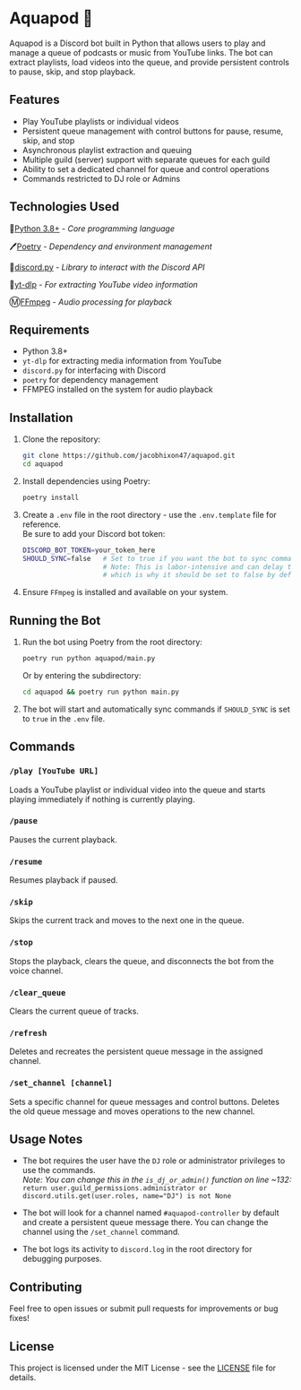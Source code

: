 # Aquapod 🪼

Aquapod is a Discord bot built in Python that allows users to play and manage a queue of podcasts or music from YouTube links. The bot can extract playlists, load videos into the queue, and provide persistent controls to pause, skip, and stop playback.

## Features

-   Play YouTube playlists or individual videos
-   Persistent queue management with control buttons for pause, resume, skip, and stop
-   Asynchronous playlist extraction and queuing
-   Multiple guild (server) support with separate queues for each guild
-   Ability to set a dedicated channel for queue and control operations
-   Commands restricted to DJ role or Admins

## Technologies Used

🐍[Python 3.8+](https://www.python.org/downloads/release/python-380/) - _Core programming language_

🖊️[Poetry](https://python-poetry.org/) - _Dependency and environment management_

👾[discord.py](https://github.com/Rapptz/discord.py) - _Library to interact with the Discord API_

📩[yt-dlp](https://github.com/yt-dlp/yt-dlp) - _For extracting YouTube video information_

Ⓜ️[FFmpeg](https://ffmpeg.org/documentation.html) - _Audio processing for playback_

## Requirements

-   Python 3.8+
-   `yt-dlp` for extracting media information from YouTube
-   `discord.py` for interfacing with Discord
-   `poetry` for dependency management
-   FFMPEG installed on the system for audio playback

## Installation

1. Clone the repository:

    ```bash
    git clone https://github.com/jacobhixon47/aquapod.git
    cd aquapod
    ```

2. Install dependencies using Poetry:

    ```bash
    poetry install
    ```

3. Create a `.env` file in the root directory - use the `.env.template` file for reference.  
   Be sure to add your Discord bot token:

    ```bash
    DISCORD_BOT_TOKEN=your_token_here
    SHOULD_SYNC=false   # Set to true if you want the bot to sync commands on start.
                        # Note: This is labor-intensive and can delay the bot startup,
                        # which is why it should be set to false by default.
    ```

4. Ensure `FFmpeg` is installed and available on your system.

## Running the Bot

1. Run the bot using Poetry from the root directory:

    ```bash
    poetry run python aquapod/main.py
    ```

    Or by entering the subdirectory:

    ```bash
    cd aquapod && poetry run python main.py
    ```

2. The bot will start and automatically sync commands if `SHOULD_SYNC` is set to `true` in the `.env` file.

## Commands

### `/play [YouTube URL]`

Loads a YouTube playlist or individual video into the queue and starts playing immediately if nothing is currently playing.

### `/pause`

Pauses the current playback.

### `/resume`

Resumes playback if paused.

### `/skip`

Skips the current track and moves to the next one in the queue.

### `/stop`

Stops the playback, clears the queue, and disconnects the bot from the voice channel.

### `/clear_queue`

Clears the current queue of tracks.

### `/refresh`

Deletes and recreates the persistent queue message in the assigned channel.

### `/set_channel [channel]`

Sets a specific channel for queue messages and control buttons. Deletes the old queue message and moves operations to the new channel.

## Usage Notes

-   The bot requires the user have the `DJ` role or administrator privileges to use the commands.  
    _Note: You can change this in the `is_dj_or_admin()` function on line ~132:_  
    `return user.guild_permissions.administrator or discord.utils.get(user.roles, name="DJ") is not None`

-   The bot will look for a channel named `#aquapod-controller` by default and create a persistent queue message there. You can change the channel using the `/set_channel` command.
-   The bot logs its activity to `discord.log` in the root directory for debugging purposes.

## Contributing

Feel free to open issues or submit pull requests for improvements or bug fixes!

## License

This project is licensed under the MIT License - see the [LICENSE](LICENSE) file for details.
